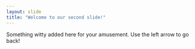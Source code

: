 ```yaml
---
layout: slide
title: "Welcome to our second slide!"
---
```

Something witty added here for your amusement.
Use the left arrow to go back!
